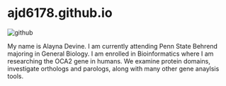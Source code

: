 # ajd6178.github.io
![github](https://user-images.githubusercontent.com/81631117/114457348-e8a87880-9bab-11eb-8b40-5f55bbb9009e.jpeg)

My name is Alayna Devine. I am currently attending Penn State Behrend majoring in General Biology. I am enrolled in Bioinformatics where I am researching the OCA2 gene in humans. We examine protein domains, investigate orthologs and parologs, along with many other gene anaylsis tools.
